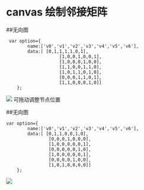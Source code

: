 # canvas 绘制邻接矩阵

##无向图

```
 var option={
        name:['v0','v1','v2','v3','v4','v5','v6'],
        data:[ [0,1,1,1,1,0,1],
                    [1,0,0,1,0,0,1],
                    [1,0,0,0,1,0,0],
                    [1,1,0,0,1,1,0],
                    [1,0,1,1,0,1,0],
                    [0,0,0,1,1,0,1],
                    [1,1,0,0,0,1,0]]
    };
```

![](https://img-blog.csdn.net/20170904215650105?watermark/2/text/aHR0cDovL2Jsb2cuY3Nkbi5uZXQvY2NfZnlz/font/5a6L5L2T/fontsize/400/fill/I0JBQkFCMA==/dissolve/70/gravity/Center)
可拖动调整节点位置
    
##无向图

```
var option={
        name:['v0','v1','v2','v3','v4','v5','v6'],
        data:[ [0,1,1,0,0,1,0],
                [0,0,0,1,0,0,0],
                [1,0,0,0,0,0,1],
                [0,0,0,0,0,1,0],
                [1,0,0,0,0,0,1],
                [0,0,0,0,1,0,0],
                [1,0,1,0,0,0,0]]
    };
```

  ![](https://img-blog.csdn.net/20170904220019346?watermark/2/text/aHR0cDovL2Jsb2cuY3Nkbi5uZXQvY2NfZnlz/font/5a6L5L2T/fontsize/400/fill/I0JBQkFCMA==/dissolve/70/gravity/Center)



